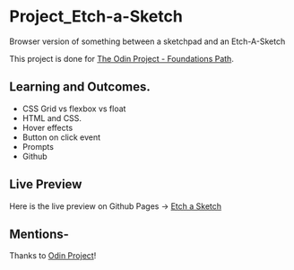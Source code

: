 # Project_Etch-a-Sketch

Browser version of something between a sketchpad and an Etch-A-Sketch

This project is done for [The Odin Project - Foundations Path](https://www.theodinproject.com/paths/foundations/courses/foundations).

## Learning and Outcomes.

- CSS Grid vs flexbox vs float
- HTML and CSS.
- Hover effects
- Button on click event
- Prompts
- Github

## Live Preview

Here is the live preview on Github Pages -> [Etch a Sketch](https://vicc30.github.io/Project_Etch-a-Sketch/)

## Mentions-

Thanks to [Odin Project](https://www.theodinproject.com/)!
